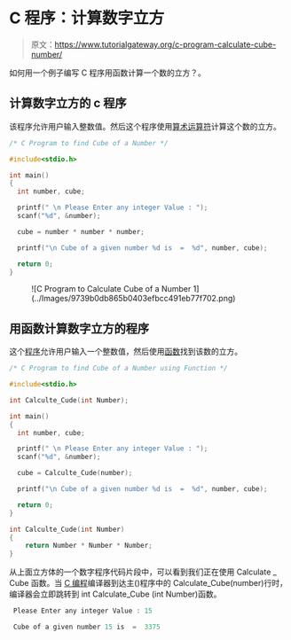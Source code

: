 # C 程序：计算数字立方

> 原文：<https://www.tutorialgateway.org/c-program-calculate-cube-number/>

如何用一个例子编写 C 程序用函数计算一个数的立方？。

## 计算数字立方的 c 程序

该程序允许用户输入整数值。然后这个程序使用[算术运算符](https://www.tutorialgateway.org/arithmetic-operators-in-c/)计算这个数的立方。

```c
/* C Program to find Cube of a Number */

#include<stdio.h>

int main()
{
  int number, cube;

  printf(" \n Please Enter any integer Value : ");
  scanf("%d", &number);

  cube = number * number * number;

  printf("\n Cube of a given number %d is  =  %d", number, cube);

  return 0;
}
```

<figure class="wp-block-image">![C Program to Calculate Cube of a Number 1](../Images/9739b0db865b0403efbcc491eb77f702.png)</figure>

## 用函数计算数字立方的程序

这个[程序](https://www.tutorialgateway.org/c-programming-examples/)允许用户输入一个整数值，然后使用[函数](https://www.tutorialgateway.org/functions-in-c/)找到该数的立方。

```c
/* C Program to find Cube of a Number using Function */

#include<stdio.h>

int Calculte_Cude(int Number);

int main()
{
  int number, cube;

  printf(" \n Please Enter any integer Value : ");
  scanf("%d", &number);

  cube = Calculte_Cude(number);

  printf("\n Cube of a given number %d is  =  %d", number, cube);

  return 0;
}

int Calculte_Cude(int Number)
{
	return Number * Number * Number;
}
```

从上面立方体的一个数字程序代码片段中，可以看到我们正在使用 Calculate _ Cube 函数。当 [C 编程](https://www.tutorialgateway.org/c-programming/)编译器到达主()程序中的 Calculate_Cube(number)行时，编译器会立即跳转到 int Calculate_Cube (int Number)函数。

```c
 Please Enter any integer Value : 15

 Cube of a given number 15 is  =  3375
```